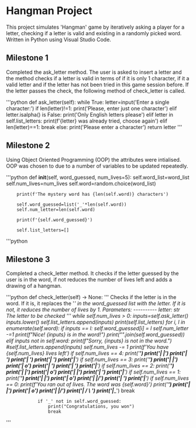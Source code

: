 # Hangman Project

This project simulates 'Hangman' game by iteratively asking a player for a letter, checking if a letter is valid and existing in a randomly picked word. Written in Python using Visual Studio Code.

## Milestone 1

Completed the ask_letter method. The user is asked to insert a letter and the method checks if a letter is valid in terms of if it is only 1 character, if it a valid letter and if the letter has not been tried in this game session before. If the letter passes the check, the following method of check_letter is called.

'''python
def ask_letter(self):
        while True:
            letter=input('Enter a single character:')
            if len(letter)!=1:
                print('Please, enter just one character')
            elif letter.isalpha() is False:
                print('Only English letters please')
            elif letter in self.list_letters:
                print(f'{letter} was already tried, choose again')
            elif len(letter)==1:
                break
            else: print('Please enter a character')
        return letter
'''

## Milestone 2

Using Object Oriented Programming (OOP) the attributes were intialised. OOP was chosen to due to a number of variables to be updated repeatedly.

'''python
def __init__(self, word_guessed, num_lives=5):
        self.word_list=word_list
        self.num_lives=num_lives
        self.word=random.choice(word_list)
        
        print(f'The mystery word has {len(self.word)} characters')
        
        self.word_guessed=list('_'*len(self.word))
        self.num_letter=len(self.word)
        
        print(f'{self.word_guessed}')

        self.list_letters=[]
'''python

## Milestone 3

Completed a check_letter method. It checks if the letter guessed by the user is in the word, if not reduces the number of lives left and adds a drawing of a hangman.

'''python
def check_letter(self) -> None:
        '''
        Checks if the letter is in the word.
        If it is, it replaces the '_' in the word_guessed list with the letter.
        If it is not, it reduces the number of lives by 1.
        Parameters:
        ----------
        letter: str
            The letter to be checked
        '''
        while self.num_lives > 0:
            inputs=self.ask_letter()
            inputs.lower()
            self.list_letters.append(inputs)
            print(self.list_letters)
            for i, l in enumerate(self.word):
                if inputs == l:
                    self.word_guessed[i] = l
                    self.num_letter -=1
                    print(f"Nice! {inputs} is in the word!")
                    print("".join(self.word_guessed))
                elif inputs not in self.word:
                    print(f"Sorry, {inputs} is not in the word.")
                    #self.list_letters.append(inputs)
                    self.num_lives -= 1
                    print(f'You have {self.num_lives} lives left')
                    if self.num_lives == 4:
                        print('____')
                        print('|   |')
                        print('|    ')
                        print('|    ')
                        print('|    ')
                        print('|____')
                    if self.num_lives == 3:
                        print('____')
                        print('|   |')
                        print('|   o')
                        print('|    ')
                        print('|    ')
                        print('|____')
                    if self.num_lives == 2:
                        print('____')
                        print('|   |')
                        print('|   o')
                        print('|   |')
                        print('|    ')
                        print('|____')
                     if self.num_lives == 1:
                        print('____')
                        print('|   |')
                        print('|   o')
                        print('|  \|/')
                        print('|    ')
                        print('|____')
                      if self.num_lives == 0:
                        print(f'You ran out of lives. The word was {self.word}')
                        print('____')
                        print('|   |')
                        print('|   o')
                        print('|  \|/')
                        print('|  / \ ')
                        print('|____')
                    break
                    
        
                if '_' not in self.word_guessed:
                    print("Congratulations, you won")
                    break
'''

